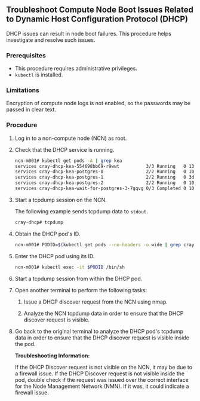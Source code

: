 
## Troubleshoot Compute Node Boot Issues Related to Dynamic Host Configuration Protocol \(DHCP\)

DHCP issues can result in node boot failures. This procedure helps investigate and resolve such issues.

### Prerequisites

-   This procedure requires administrative privileges.
-   `kubectl` is installed.

### Limitations

Encryption of compute node logs is not enabled, so the passwords may be passed in clear text.

### Procedure

1.  Log in to a non-compute node \(NCN\) as root.

2.  Check that the DHCP service is running.

    ```bash
    ncn-m001# kubectl get pods -A | grep kea
    services cray-dhcp-kea-554698bb69-r9wwt          3/3 Running   0 13h
    services cray-dhcp-kea-postgres-0                2/2 Running   0 10d
    services cray-dhcp-kea-postgres-1                2/2 Running   0 3d18h
    services cray-dhcp-kea-postgres-2                2/2 Running   0 10d
    services cray-dhcp-kea-wait-for-postgres-3-7gqvg 0/3 Completed 0 10d
    ```

3.  Start a tcpdump session on the NCN.

    The following example sends tcpdump data to `stdout`.

    ```bash
    cray-dhcp# tcpdump
    ```

4.  Obtain the DHCP pod's ID.

    ```bash
    ncn-m001# PODID=$(kubectl get pods --no-headers -o wide | grep cray-dhcp | awk '{print $1}')
    ```

5.  Enter the DHCP pod using its ID.

    ```bash
    ncn-m001# kubectl exec -it $PODID /bin/sh
    ```

6.  Start a tcpdump session from within the DHCP pod.

7.  Open another terminal to perform the following tasks:

    1.  Issue a DHCP discover request from the NCN using nmap.

    2.  Analyze the NCN tcpdump data in order to ensure that the DHCP discover request is visible.

8.  Go back to the original terminal to analyze the DHCP pod's tcpdump data in order to ensure that the DHCP discover request is visible inside the pod.

    **Troubleshooting Information:**

    If the DHCP Discover request is not visible on the NCN, it may be due to a firewall issue. If the DHCP Discover request is not visible inside the pod, double check if the request was issued over the correct interface for the Node Management Network \(NMN\). If it was, it could indicate a firewall issue.



